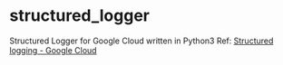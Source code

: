 # structured_logger
Structured Logger for Google Cloud written in Python3
Ref: [Structured logging - Google Cloud](https://cloud.google.com/logging/docs/structured-logging)
